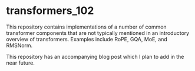 # transformers_102

This repository contains implementations of a number of common transformer components that are not typically mentioned in an introductory overview of transformers. Examples include RoPE, GQA, MoE, and RMSNorm.

This repository has an accompanying blog post which I plan to add in the near future.